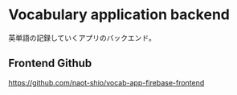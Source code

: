 # Vocabulary application backend

英単語の記録していくアプリのバックエンド。

## Frontend Github
https://github.com/naot-shio/vocab-app-firebase-frontend
